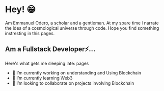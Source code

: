 # Hey! 😁
Am Emmanuel Odero, a scholar and a gentleman. At my spare time I narrate the idea of a cosmological universe through code. Hope you find something instresting in this pages.

## Am a Fullstack Developer⚡...


Here's what gets me sleeping late:
pages
- 🔭 I’m currently working on understanding and Using Blockchain
- 🌱 I’m currently learning Web3
- 👯 I’m looking to collaborate on projects involving Blockchain
